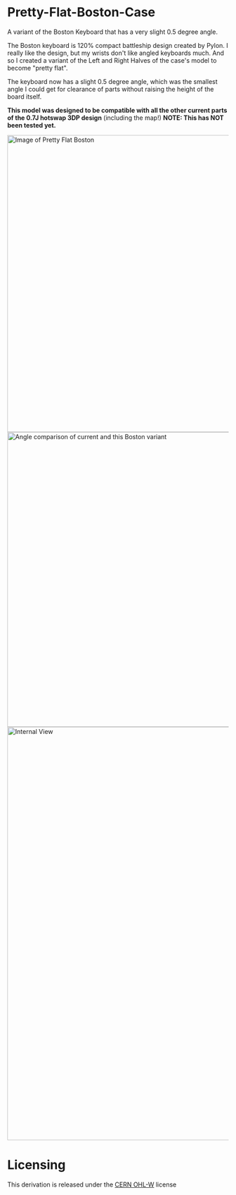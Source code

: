 # Pretty-Flat-Boston-Case
A variant of the Boston Keyboard that has a very slight 0.5 degree angle.

The Boston keyboard is 120% compact battleship design created by Pylon.
I really like the design, but my wrists don't like angled keyboards much. And so I created a variant of the Left and Right Halves of the case's model to become "pretty flat".

The keyboard now has a slight 0.5 degree angle, which was the smallest angle I could get for clearance of parts without raising the height of the board itself.

**This model was designed to be compatible with all the other current parts of the 0.7J hotswap 3DP design** (including the map!)
**NOTE: This has NOT been tested yet.**

<img width="674" alt="Image of Pretty Flat Boston" src="https://github.com/DatGameh/Pretty-Flat-Boston-Case/assets/71962500/f7cb782e-2756-4996-90c1-defb63b81f12">

<img width="669" alt="Angle comparison of current and this Boston variant" src="https://github.com/DatGameh/Pretty-Flat-Boston-Case/assets/71962500/6b42eb56-3b01-4284-8f13-dae4ef092193">

<img width="938" alt="Internal View" src="https://github.com/DatGameh/Pretty-Flat-Boston-Case/assets/71962500/c535c998-89e6-48ed-87cb-e0a9ec0f6cd6">

# Licensing
This derivation is released under the [CERN OHL-W](https://ohwr.org/cern_ohl_w_v2.txt) license
